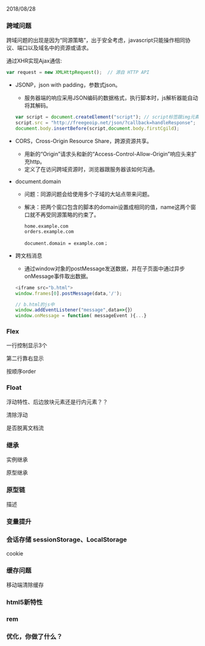 <a name="20180828"></a>2018/08/28

### 跨域问题

跨域问题的出现是因为“同源策略”，出于安全考虑，javascript只能操作相同协议、端口以及域名中的资源或请求。

通过XHR实现Ajax通信:

```javascript
var request = new XMLHttpRequest();  // 源自 HTTP API
```





- JSONP，json with padding，参数式json。

  - 服务器端的响应采用JSON编码的数据格式，执行脚本时，js解析器能自动将其解码。

  ```javascript
  var script = document.createElement("script"); // script标签跟img元素，有能力不受限制地从其他域加载资源；
  script.src = "http://freegeoip.net/json/?callback=handleResponse";
  document.body.insertBefore(script,document.body.firstCgild);
  ```

  

- CORS，Cross-Origin Resource Share，跨源资源共享。

  - 用新的“Origin”请求头和新的“Access-Control-Allow-Origin”响应头来扩充http。
  - 定义了在访问跨域资源时，浏览器跟服务器该如何沟通。

- document.domain

  - 问题：同源问题会给使用多个子域的大站点带来问题。

  - 解决：把两个窗口包含的脚本的domain设置成相同的值，name这两个窗口就不再受同源策略的约束了。

    ```javascrip
    home.example.com
    orders.example.com
    
    document.domain = example.com；
    ```

- 跨文档消息

  - 通过window对象的postMessage发送数据，并在子页面中通过异步onMessage事件取出数据。

  ```javascript
  <iframe src="b.html">
  window.frames[0].postMessage(data,'/');
  
  // b.html的js中
  window.addEventListener("message",data=>{}）
  window.onMessage = function( messageEvent ){...}
  ```

  

### Flex

一行控制显示3个

第二行靠右显示

按顺序order

### Float

浮动特性、后边放块元素还是行内元素？？

清除浮动

是否脱离文档流

### 继承

实例继承

原型继承

### 原型链

描述

### 变量提升



### 会话存储 sessionStorage、LocalStorage

cookie

### 缓存问题

移动端清除缓存



### html5新特性

### rem

### 优化，你做了什么？







### 



